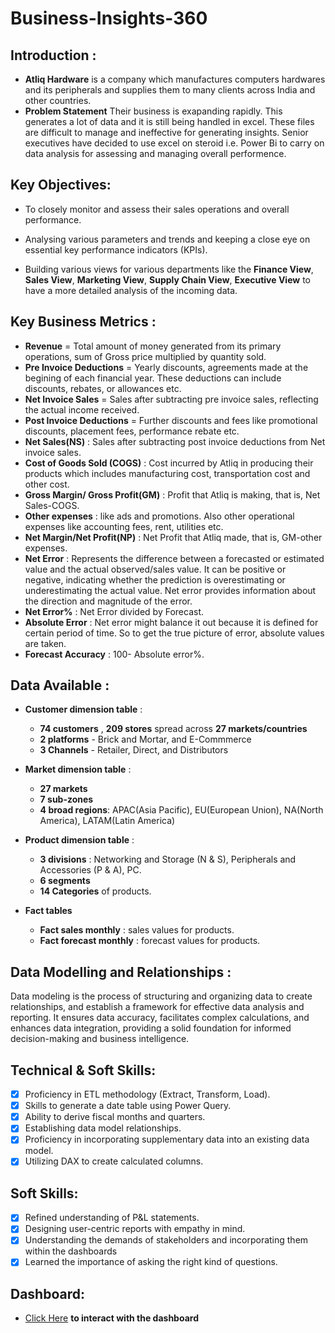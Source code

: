 
# Business-Insights-360
## Introduction :


- **Atliq Hardware** is a company which manufactures computers hardwares and its peripherals and supplies them to many clients across India and other countries.
-  **Problem Statement**  Their business is exapanding rapidly. This generates a lot of data and it is still being handled in excel. These files are difficult to manage and ineffective for generating insights. Senior executives have decided to use excel on steroid i.e. Power Bi to carry on data analysis for assessing and managing overall performence.

 ## Key Objectives:
 - To closely monitor and assess their sales operations and overall performance.

 - Analysing various parameters and trends and keeping a close eye on essential key performance indicators (KPIs).

 - Building various views for various departments like the **Finance View**, **Sales View**, **Marketing View**, **Supply Chain View**, **Executive View** to have a more detailed analysis of the incoming data.

## Key Business Metrics :

- **Revenue** =  Total amount of money generated from its primary operations, sum of Gross price multiplied by quantity sold.
- **Pre Invoice Deductions** = Yearly discounts, agreements made at the begining of each financial year. These deductions can include discounts, rebates, or allowances etc.
- **Net Invoice Sales** = Sales after subtracting pre invoice sales, reflecting the actual income received.
- **Post Invoice Deductions** = Further discounts and fees like promotional discounts, placement fees, performance rebate etc.
- **Net Sales(NS)** : Sales after subtracting post invoice deductions from Net invoice sales.
- **Cost of Goods Sold (COGS)** : Cost incurred by Atliq in producing their products which includes manufacturing cost, transportation cost and other cost.
- **Gross Margin/ Gross Profit(GM)** : Profit that Atliq is making, that is, Net Sales-COGS.
- **Other expenses** : like ads and promotions. Also other operational expenses like accounting fees, rent, utilities etc.
- **Net Margin/Net Profit(NP)** : Net Profit that Atliq made, that is, GM-other expenses.
- **Net Error** : Represents the difference between a forecasted or estimated value and the actual observed/sales value. It can be positive or negative, indicating whether the prediction is overestimating or underestimating the actual value. Net error provides information about the direction and magnitude of the error.
- **Net Error%** : Net Error divided by Forecast.
- **Absolute Error** : Net error might balance it out because it is defined for certain period of time. So to get the true picture of error, absolute values are taken.
- **Forecast Accuracy** : 100- Absolute error%.

## Data Available :
- **Customer dimension table** :
    - **74 customers** , **209 stores** spread across **27 markets/countries**
    - **2 platforms** - Brick and Mortar, and E-Commmerce
    - **3 Channels** - Retailer, Direct, and Distributors

- **Market dimension table** :
    - **27 markets**
    - **7 sub-zones**
    - **4 broad regions**: APAC(Asia Pacific), EU(European Union), NA(North America), LATAM(Latin America)

- **Product dimension table** :
    - **3 divisions** : Networking and Storage (N & S), Peripherals and Accessories (P & A), PC.
    - **6 segments**
    - **14 Categories** of products.

- **Fact tables**
    - **Fact sales monthly** : sales values for products.
    - **Fact forecast monthly** : forecast values for products.

## Data Modelling and Relationships :
Data modeling is the process of structuring and organizing data to create relationships, and establish a framework for effective data analysis and reporting. It ensures data accuracy, facilitates complex calculations, and enhances data integration, providing a solid foundation for informed decision-making and business intelligence.

## Technical & Soft Skills:
- [x]	Proficiency in ETL methodology (Extract, Transform, Load).
- [x]	Skills to generate a date table using Power Query.
- [x]	Ability to derive fiscal months and quarters.
- [x]	Establishing data model relationships.
- [x]	Proficiency in incorporating supplementary data into an existing data model.
- [x]	Utilizing DAX to create calculated columns.

## Soft Skills:
- [x]	Refined understanding of P&L statements.
- [x]	Designing user-centric reports with empathy in mind.
- [x]	Understanding the demands of stakeholders and incorporating them within the dashboards
- [x]	Learned the importance of asking the right kind of questions.

## Dashboard:

- [Click Here](https://app.powerbi.com/view?r=eyJrIjoiN2EyYTQyMzItOTczYi00NGJjLTgyZTEtY2JkNGRlYjAwOGIxIiwidCI6ImM2ZTU0OWIzLTVmNDUtNDAzMi1hYWU5LWQ0MjQ0ZGM1YjJjNCJ9&pageName=ReportSection03345c52ebd459764723) **to interact with the dashboard**

